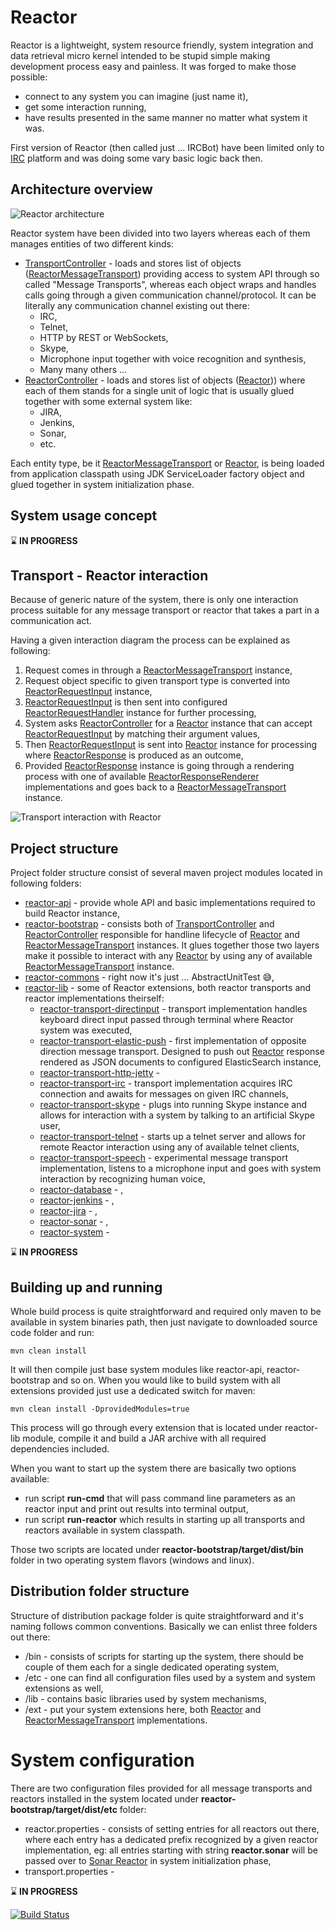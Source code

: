 Reactor
=======
Reactor is a lightweight, system resource friendly, system integration and data retrieval micro kernel intended to be stupid simple making development process easy and painless. It was forged to make those possible:

- connect to any system you can imagine (just name it),
- get some interaction running,
- have results presented in the same manner no matter what system it was.

First version of Reactor (then called just ... IRCBot) have been limited only to [IRC](http://en.wikipedia.org/wiki/Internet_Relay_Chat) platform and was doing some vary basic logic back then.

Architecture overview
---------------------
![Reactor architecture](https://www.dropbox.com/s/govu4c4ekaazmx1/architecture.svg?dl=1)

Reactor system have been divided into two layers whereas each of them manages entities of two different kinds:

- [TransportController] - loads and stores list of objects ([ReactorMessageTransport]) providing access to system API through so called "Message Transports", whereas each object wraps and handles calls going through a given communication channel/protocol. It can be literally any communication channel existing out there:
  - IRC,
  - Telnet,
  - HTTP by REST or WebSockets,
  - Skype,
  - Microphone input together with voice recognition and synthesis,
  - Many many others ...
- [ReactorController] - loads and stores list of objects ([Reactor])) where each of them stands for a single unit of logic that is usually glued together with some external system like:
  - JIRA,
  - Jenkins,
  - Sonar,
  - etc.

Each entity type, be it [ReactorMessageTransport] or [Reactor], is being loaded from application classpath using JDK ServiceLoader factory object and glued together in system initialization phase.

System usage concept
--------------------

:hourglass: **IN PROGRESS**

Transport - Reactor interaction
-------------------------------
Because of generic nature of the system, there is only one interaction process suitable for any message transport or reactor that takes a part in a communication act. 

Having a given interaction diagram the process can be explained as following:

1. Request comes in through a [ReactorMessageTransport] instance,
2. Request object specific to given transport type is converted into [ReactorRequestInput] instance,
3. [ReactorRequestInput] is then sent into configured [ReactorRequestHandler] instance for further processing,
4. System asks [ReactorController] for a [Reactor] instance that can accept [ReactorRequestInput] by matching their argument values,
5. Then [ReactorRequestInput] is sent into [Reactor] instance for processing where [ReactorResponse] is produced as an outcome,
6. Provided [ReactorResponse] instance is going through a rendering process with one of available [ReactorResponseRenderer] implementations and goes back to a [ReactorMessageTransport] instance.

![Transport interaction with Reactor](https://www.dropbox.com/s/5v58lqeqo5nehz8/reactor-transport.svg?dl=1)

Project structure
-----------------

Project folder structure consist of several maven project modules located in following folders:

- [reactor-api](https://github.com/activey/reactor/tree/master/reactor-api) - provide whole API and basic implementations required to build Reactor instance,
- [reactor-bootstrap](https://github.com/activey/reactor/tree/master/reactor-bootstrap) - consists both of [TransportController] and [ReactorController] 
responsible for handline lifecycle of [Reactor] and [ReactorMessageTransport] instances. It glues together those two layers make it possible to interact 
with any [Reactor] by using any of available [ReactorMessageTransport] instance.
- [reactor-commons](https://github.com/activey/reactor/tree/master/reactor-commons) - right now it's just ... AbstractUnitTest :sweat_smile:,
- [reactor-lib](https://) - some of Reactor extensions, both reactor transports and reactor implementations theirself:
  - [reactor-transport-directinput](https://github.com/activey/reactor/tree/master/reactor-lib/reactor-transport-directinput) - transport implementation handles keyboard direct input passed through terminal where Reactor system was executed,
  - [reactor-transport-elastic-push](https://github.com/activey/reactor/tree/master/reactor-lib/reactor-transport-elastic-push) - first implementation of opposite direction message transport. Designed to push out [Reactor] response rendered as JSON documents to configured ElasticSearch instance,
  - [reactor-transport-http-jetty](https://github.com/activey/reactor/tree/master/reactor-lib/reactor-transport-http-jetty) - 
  - [reactor-transport-irc](https://github.com/activey/reactor/tree/master/reactor-lib/reactor-transport-irc) - transport implementation acquires IRC connection and awaits for messages on given IRC channels,
  - [reactor-transport-skype](https://github.com/activey/reactor/tree/master/reactor-lib/reactor-transport-skype) - plugs into running Skype instance and allows for interaction with a system by talking to an artificial Skype user,
  - [reactor-transport-telnet](https://github.com/activey/reactor/tree/master/reactor-lib/reactor-transport-telnet) - starts up a telnet server and allows for remote Reactor interaction using any of available telnet clients,
  - [reactor-transport-speech](https://github.com/activey/reactor/tree/master/reactor-lib/reactor-transport-speech) - experimental message transport implementation, listens to a microphone input and goes with system interaction by recognizing human voice,
  - [reactor-database](https://github.com/activey/reactor/tree/master/reactor-lib/reactor-database) - ,
  - [reactor-jenkins](https://github.com/activey/reactor/tree/master/reactor-lib/reactor-jenkins) - ,
  - [reactor-jira](https://github.com/activey/reactor/tree/master/reactor-lib/reactor-jira) - ,
  - [reactor-sonar](https://github.com/activey/reactor/tree/master/reactor-lib/reactor-sonar) - ,
  - [reactor-system](https://github.com/activey/reactor/tree/master/reactor-lib/reactor-system) -

:hourglass: **IN PROGRESS**
  
Building up and running
-----------------------
Whole build process is quite straightforward and required only maven to be available in system binaries path, then just navigate to downloaded source code folder and run:

```
mvn clean install
```

It will then compile just base system modules like reactor-api, reactor-bootstrap and so on. 
When you would like to build system with all extensions provided just use a dedicated switch for maven:

```
mvn clean install -DprovidedModules=true
```
This process will go through every extension that is located under reactor-lib module, compile it and build a JAR archive with all required dependencies included.

When you want to start up the system there are basically two options available:
- run script **run-cmd** that will pass command line parameters as an reactor input and print out results into terminal output,
- run script **run-reactor** which results in starting up all transports and reactors available in system classpath.

Those two scripts are located under **reactor-bootstrap/target/dist/bin** folder in two operating system flavors (windows and linux).

Distribution folder structure
-----------------------------
Structure of distribution package folder is quite straightforward and it's naming follows common conventions. Basically we can enlist three folders out there:
- /bin - consists of scripts for starting up the system, there should be couple of them each for a single dedicated operating system,
- /etc - one can find all configuration files used by a system and system extensions as well,
- /lib - contains basic libraries used by system mechanisms,
- /ext - put your system extensions here, both [Reactor] and [ReactorMessageTransport] implementations.


System configuration
====================
There are two configuration files provided for all message transports and reactors installed in the system located under **reactor-bootstrap/target/dist/etc** folder:

- reactor.properties - consists of setting entries for all reactors out there, where each entry has a dedicated prefix recognized by a given reactor implementation, eg: all entries starting with string **reactor.sonar** will be passed over to [Sonar Reactor](https://github.com/activey/reactor/tree/master/reactor-sonar) in system initialization phase,
- transport.properties - 

:hourglass: **IN PROGRESS**

[![Build Status](https://snap-ci.com/activey/reactor/branch/master/build_image)](https://snap-ci.com/activey/reactor/branch/master)

[Reactor]: https://github.com/activey/reactor/blob/master/reactor-api/src/main/java/org/reactor/Reactor.java
[ReactorRequestInput]: https://github.com/activey/reactor/blob/master/reactor-api/src/main/java/org/reactor/request/ReactorRequestInput.java
[ReactorRequestHandler]: https://github.com/activey/reactor/blob/master/reactor-api/src/main/java/org/reactor/transport/ReactorRequestHandler.java
[ReactorResponse]: https://github.com/activey/reactor/blob/master/reactor-api/src/main/java/org/reactor/response/ReactorResponse.java
[ReactorResponseRenderer]: https://github.com/activey/reactor/blob/master/reactor-api/src/main/java/org/reactor/response/renderer/ReactorResponseRenderer.java
[ReactorMessageTransport]: https://github.com/activey/reactor/blob/master/reactor-api/src/main/java/org/reactor/transport/ReactorMessageTransport.java
[ReactorController]: https://github.com/activey/reactor/blob/master/reactor-bootstrap/src/main/java/org/reactor/reactor/ReactorController.java
[TransportController]: https://github.com/activey/reactor/blob/master/reactor-bootstrap/src/main/java/org/reactor/transport/TransportController.java
